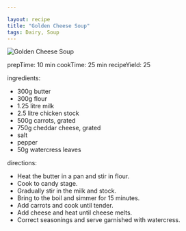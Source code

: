 ```yaml
---

layout: recipe
title: "Golden Cheese Soup"
tags: Dairy, Soup
---
```

![Golden Cheese Soup](/recipes/pix/golden-cheese-soup.png)

prepTime: 10 min
cookTime: 25 min
recipeYield: 25

ingredients:
- 300g butter
- 300g flour
- 1.25 litre milk
- 2.5 litre chicken stock
- 500g carrots, grated
- 750g cheddar cheese, grated
- salt
- pepper
- 50g watercress leaves

directions:
- Heat the butter in a pan and stir in flour.
- Cook to candy stage.
- Gradually stir in the milk and stock.
- Bring to the boil and simmer for 15 minutes.
- Add carrots and cook until tender.
- Add cheese and heat until cheese melts.
- Correct seasonings and serve garnished with watercress.
